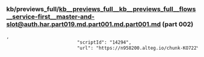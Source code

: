 ### kb/previews_full/kb__previews_full__kb__previews_full__flows__service-first__master-and-slot@auth.har.part019.md.part001.md.part001.md (part 002)

```md
,
                          "scriptId": "14294",
                          "url": "https://n958200.alteg.io/chunk-KO722YSM.js",
```

```
